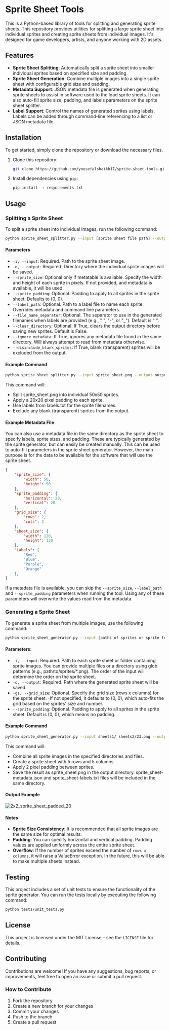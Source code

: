 # Sprite Sheet Tools

This is a Python-based library of tools for splitting and generating sprite sheets. This repository provides utilities for splitting a large sprite sheet into individual sprites and creating sprite sheets from individual images. It's designed for game developers, artists, and anyone working with 2D assets.

## Features

- **Sprite Sheet Splitting**: Automatically split a sprite sheet into smaller individual sprites based on specified size and padding.
- **Sprite Sheet Generation**: Combine multiple images into a single sprite sheet with configurable grid size and padding.
- **Metadata Support**:  JSON metadata file is generated when generating sprite sheets to assist in software used to the load sprite sheets. It can also auto-fill sprite size, padding, and labels parameters on the sprite sheet splitter.
- **Label Support**: Control the names of generated sprites using labels. Labels can be added through command-line referencing to a list or JSON metadata file.

## Installation

To get started, simply clone the repository or download the necessary files.

1. Clone this repository:
   ```bash
   git clone https://github.com/yousefalshaikh17/sprite-sheet-tools.git
   ```
2. Install dependencies using ``pip``:
    ```bash
   pip install -r requirements.txt
   ```


## Usage

### Splitting a Sprite Sheet

To split a sprite sheet into individual images, run the following command:
   ```bash
   python sprite_sheet_splitter.py --input [sprite sheet file path] --output [output folder] --sprite_size ([sprite width], [sprite height])
   ```

   #### Parameters
- `-i, --input`: Required. Path to the sprite sheet image.
- `-o, --output`: Required. Directory where the individual sprite images will be saved.
- `--sprite_size`: Optional only if metatable is available. Specify the width and height of each sprite in pixels. If not provided, and metadata is available, it will be used.
- `--sprite_padding`: Optional. Padding to apply to all sprites in the sprite sheet. Defaults to (0, 0).
- `--label_path`: Optional. Path to a label file to name each sprite. Overrides metadata and command line parameters.
- `--file_name_separator`: Optional. The separator to use in the generated filenames when labels are provided (e.g., " ", "-", or "_"). Default is " ".
- `--clear_directory`: Optional. If True, clears the output directory before saving new sprites. Default is False.
- `--ignore_metadata`: If True, ignores any metadata file found in the same directory. Will always attempt to read from metadata otherwise.
- `--disinclude_blank_sprites`: If True, blank (transparent) sprites will be excluded from the output.

#### Example Command
   ```bash
   python sprite_sheet_splitter.py --input sprite_sheet.png --output output_folder --sprite_size (50,50) --sprite_padding (20,20) --label_path labels.txt --disinclude_blank_sprites --file_name_separator "-"
   ```
This command will:
- Split sprite_sheet.png into individual 50x50 sprites.
- Apply a 20x20 pixel padding to each sprite.
- Use labels from labels.txt for the sprite filenames.
- Exclude any blank (transparent) sprites from the output.

#### Example Metadata File
You can also use a metadata file in the same directory as the sprite sheet to specify labels, sprite sizes, and padding. These are typically generated by the sprite generator, but can easily be created manually. This can be used to auto-fill parameters in the sprite sheet generator. However, the main purpose is for the data to be available for the software that will use the sprite sheet.
```json
{
    "sprite_size": {
        "width": 50,
        "height": 50
    },
    "sprite_padding": {
        "horizontal": 20,
        "vertical": 20
    },
    "grid_size": {
        "rows": 2,
        "cols": 2
    },
    "sheet_size": {
        "width": 120,
        "height": 120
    },
    "Labels": [
        "Red",
        "Blue",
        "Purple",
        "Orange"
    ],
}
```
If a metadata file is available, you can skip the `--sprite_size`, ``--label_path`` and `--sprite_padding` parameters when running the tool. Using any of these parameters will overwrite the values read from the metadata.

### Generating a Sprite Sheet
To generate a sprite sheet from multiple images, use the following command:
   ```bash
   python sprite_sheet_generator.py --input [paths of sprites or sprite folders] --output [output path] --grid_size ([rows], [cols])
   ```

#### Parameters:
- `-i, --input`: Required. Path to each sprite sheet or folder containing sprite images.
You can provide multiple files or a directory using glob patterns (e.g., path/to/sprites/*.png). The order of the input will determine the order on the sprite sheet.
- `-o, --output`: Required. Path where the generated sprite sheet will be saved.
- `-gs, --grid_size`: Optional. Specify the grid size (rows x columns) for the sprite sheet. -If not specified, it defaults to (0, 0), which auto-fits the grid based on the sprites' size and number.
- `--sprite_padding`: Optional. Padding to apply to all sprites in the sprite sheet. Default is (0, 0), which means no padding.

#### Example Command
   ```bash
   python sprite_sheet_generator.py --input sheets1/ sheets2/23.png --output sprite_sheet.png --grid_size (5,5) --sprite_padding (2,2)
   ```
This command will:
- Combine all sprite images in the specified directories and files.
- Create a sprite sheet with 5 rows and 5 columns.
- Apply 2 pixel padding between sprites.
- Save the result as sprite_sheet.png in the output directory. sprite_sheet-metadata.json and sprite_sheet-labels.txt files will be included in the same directory.

#### Output Example
![2x2_sprite_sheet_padded_20](https://github.com/user-attachments/assets/7896c4ce-de18-4619-b8a7-2dd7c5f600e7)


#### Notes
- **Sprite Size Consistency**: It is recommended that all sprite images are the same size for optimal results.
- **Padding**: You can specify horizontal and vertical padding. Padding values are applied uniformly across the entire sprite sheet.
- **Overflow**: If the number of sprites exceed the number of `rows x columns`, it will raise a ValueError exception. In the future, this will be able to make multiple sheets instead.

## Testing
This project includes a set of unit tests to ensure the functionality of the sprite generator. You can run the tests locally by executing the following command:
   ```bash
   python tests/unit_tests.py
   ```

## License

This project is licensed under the MIT License – see the `LICENSE` file for details.

## Contributing

Contributions are welcome! If you have any suggestions, bug reports, or improvements, feel free to open an issue or submit a pull request.

### How to Contribute
 1. Fork the repository
 2. Create a new branch for your changes
 3. Commit your changes
 4. Push to the branch
 5. Create a pull request
